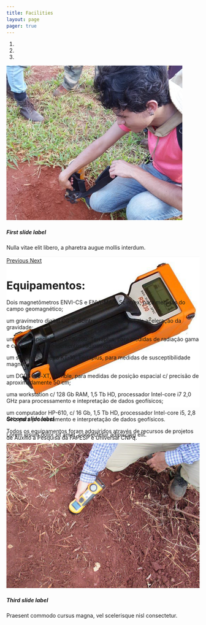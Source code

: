 ```yaml
---
title: Facilities
layout: page
pager: true
---
```


<!--<img src="../images/pic/emilson.jpg" class="rounded-circle">-->

<div class="bd-example">
  <div id="carouselExampleCaptions" class="carousel slide" data-ride="carousel">
    <ol class="carousel-indicators">
      <li data-target="#carouselExampleCaptions" data-slide-to="0" class="active"></li>
      <li data-target="#carouselExampleCaptions" data-slide-to="1"></li>
      <li data-target="#carouselExampleCaptions" data-slide-to="2"></li>
    </ol>
    <div class="carousel-inner" role="listbox" style=" width:100%; height: 500px !important;">
      <div class="carousel-item active">
        <img class="d-block w-100" src="/images/facilities/gamaespectrometro1.png";text=First slide" alt="First slide" />
        <div class="carousel-caption d-none d-md-block">
          <h5>First slide label</h5>
          <p>Nulla vitae elit libero, a pharetra augue mollis interdum.</p>
        </div>
      </div>
      <div class="carousel-item">
        <img class="d-block w-100" src="/images/facilities/gamaespectrometro2.png";text=Second slide" alt="Second slide" />
        <div class="carousel-caption d-none d-md-block">
          <h5>Second slide label</h5>
          <p>Lorem ipsum dolor sit amet, consectetur adipiscing elit.</p>
        </div>
      </div>
      <div class="carousel-item">
        <img class="d-block w-100" src="/images/facilities/susceptibilimetro-magnetico.png";text=Third slide" alt="Third slide" />
        <div class="carousel-caption d-none d-md-block">
          <h5>Third slide label</h5>
          <p>Praesent commodo cursus magna, vel scelerisque nisl consectetur.</p>
        </div>
      </div>
    </div>
    <a class="carousel-control-prev" href="#carouselExampleCaptions" role="button" data-slide="prev">
      <span class="carousel-control-prev-icon" aria-hidden="true"></span>
      <span class="sr-only">Previous</span>
    </a>
    <a class="carousel-control-next" href="#carouselExampleCaptions" role="button" data-slide="next">
      <span class="carousel-control-next-icon" aria-hidden="true"></span>
      <span class="sr-only">Next</span>
    </a>
  </div>
</div>



# Equipamentos:

Dois magnetômetros ENVI-CS e ENVI-MAG, Scintrex, para medidas do campo
geomagnético;

um gravímetro digital CG-5, Scintrex, para medidas de aceleração
da gravidade;

um gamaespectrômetro RS-230, Terraplus, para medidas de radiação
gama e concentração de elementos radioativos;

um susceptibilímetro KT-10,
Terraplus, para medidas de susceptibilidade magnética;

um DGPS Pro-XT, Trimble,
para medidas de posição espacial c/ precisão de aproximadamente 50 cm;

uma
workstation c/ 128 Gb RAM, 1,5 Tb HD, processador Intel-core i7 2,0 GHz para
processamento e intepretação de dados geofísicos;

um computador HP-610, c/ 16
Gb, 1,5 Tb HD, processador Intel-core i5, 2,8 GHz para processamento e
interpretação de dados geofísicos.

Todos os equipamentos foram adquiridos
através de recursos de projetos de Auxílio à Pesquisa da FAPESP e Universal
CNPq.

